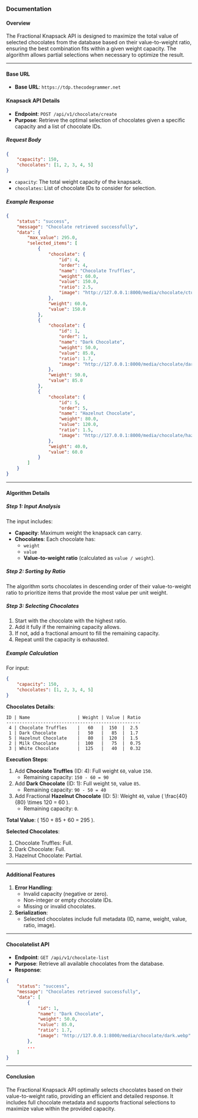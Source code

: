 ### Documentation

#### Overview
The Fractional Knapsack API is designed to maximize the total value of selected chocolates from the database based on their value-to-weight ratio, ensuring the best combination fits within a given weight capacity. The algorithm allows partial selections when necessary to optimize the result.

---
#### Base URL
- **Base URL**: `https://tdp.thecodegrammer.net`

#### Knapsack API Details
- **Endpoint**: `POST /api/v1/chocolate/create`
- **Purpose**: Retrieve the optimal selection of chocolates given a specific capacity and a list of chocolate IDs.

##### Request Body
```json
{
    "capacity": 150,
    "chocolates": [1, 2, 3, 4, 5]
}
```
- `capacity`: The total weight capacity of the knapsack.
- `chocolates`: List of chocolate IDs to consider for selection.

##### Example Response
```json
{
    "status": "success",
    "message": "Chocolate retrieved successfully",
    "data": {
        "max_value": 295.0,
        "selected_items": [
            {
                "chocolate": {
                    "id": 4,
                    "order": 4,
                    "name": "Chocolate Truffles",
                    "weight": 60.0,
                    "value": 150.0,
                    "ratio": 2.5,
                    "image": "http://127.0.0.1:8000/media/chocolate/ctuffle.webp"
                },
                "weight": 60.0,
                "value": 150.0
            },
            {
                "chocolate": {
                    "id": 1,
                    "order": 1,
                    "name": "Dark Chocolate",
                    "weight": 50.0,
                    "value": 85.0,
                    "ratio": 1.7,
                    "image": "http://127.0.0.1:8000/media/chocolate/dark.webp"
                },
                "weight": 50.0,
                "value": 85.0
            },
            {
                "chocolate": {
                    "id": 5,
                    "order": 5,
                    "name": "Hazelnut Chocolate",
                    "weight": 80.0,
                    "value": 120.0,
                    "ratio": 1.5,
                    "image": "http://127.0.0.1:8000/media/chocolate/hazelnut.webp"
                },
                "weight": 40.0,
                "value": 60.0
            }
        ]
    }
}
```

---

#### Algorithm Details

##### Step 1: Input Analysis
The input includes:
- **Capacity**: Maximum weight the knapsack can carry.
- **Chocolates**: Each chocolate has:
  - `weight`
  - `value`
  - **Value-to-weight ratio** (calculated as `value / weight`).

##### Step 2: Sorting by Ratio
The algorithm sorts chocolates in descending order of their value-to-weight ratio to prioritize items that provide the most value per unit weight.

##### Step 3: Selecting Chocolates
1. Start with the chocolate with the highest ratio.
2. Add it fully if the remaining capacity allows.
3. If not, add a fractional amount to fill the remaining capacity.
4. Repeat until the capacity is exhausted.

##### Example Calculation
For input:
```json
{
    "capacity": 150,
    "chocolates": [1, 2, 3, 4, 5]
}
```
**Chocolates Details**:
```
ID | Name                  | Weight | Value | Ratio
---------------------------------------------------
 4 | Chocolate Truffles    |   60   |  150  |  2.5
 1 | Dark Chocolate        |   50   |   85  |  1.7
 5 | Hazelnut Chocolate    |   80   |  120  |  1.5
 2 | Milk Chocolate        |  100   |   75  |  0.75
 3 | White Chocolate       |  125   |   40  |  0.32
```

**Execution Steps**:
1. Add **Chocolate Truffles** (ID: 4): Full weight `60`, value `150`.
   - Remaining capacity: `150 - 60 = 90`
2. Add **Dark Chocolate** (ID: 1): Full weight `50`, value `85`.
   - Remaining capacity: `90 - 50 = 40`
3. Add Fractional **Hazelnut Chocolate** (ID: 5): Weight `40`, value \( \frac{40}{80} \times 120 = 60 \).
   - Remaining capacity: `0`.

**Total Value**: \( 150 + 85 + 60 = 295 \).

**Selected Chocolates**:
1. Chocolate Truffles: Full.
2. Dark Chocolate: Full.
3. Hazelnut Chocolate: Partial.

---

#### Additional Features
1. **Error Handling**:
   - Invalid capacity (negative or zero).
   - Non-integer or empty chocolate IDs.
   - Missing or invalid chocolates.
2. **Serialization**:
   - Selected chocolates include full metadata (ID, name, weight, value, ratio, image).

---

#### Chocolatelist API
- **Endpoint**: `GET /api/v1/chocolate-list`
- **Purpose**: Retrieve all available chocolates from the database.
- **Response**:
```json
{
    "status": "success",
    "message": "Chocolates retrieved successfully",
    "data": [
        {
            "id": 1,
            "name": "Dark Chocolate",
            "weight": 50.0,
            "value": 85.0,
            "ratio": 1.7,
            "image": "http://127.0.0.1:8000/media/chocolate/dark.webp"
        },
        ...
    ]
}
```

---

#### Conclusion
The Fractional Knapsack API optimally selects chocolates based on their value-to-weight ratio, providing an efficient and detailed response. It includes full chocolate metadata and supports fractional selections to maximize value within the provided capacity.

